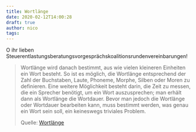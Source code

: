 ```yaml
---
title: Wortlänge
date: 2020-02-12T14:00:28
draft: true
author: nico
tags:
---
```


O ihr lieben Steuerentlastungsberatungsvorgesprächskoalitionsrundenvereinbarungen!

> Wortlänge wird danach bestimmt, aus wie vielen kleineren Einheiten ein Wort
> besteht. So ist es möglich, die Wortlänge entsprechend der Zahl der
> Buchstaben, Laute, Phoneme, Morphe, Silben oder Moren zu definieren. Eine
> weitere Möglichkeit besteht darin, die Zeit zu messen, die ein Sprecher
> benötigt, um ein Wort auszusprechen; man erhält dann als Wortlänge die
> Wortdauer. Bevor man jedoch die Wortlänge oder Wortdauer bearbeiten kann, muss
> bestimmt werden, was genau ein Wort sein soll, ein keineswegs triviales
> Problem.
>
> Quelle: [Wortlänge](https://de.wikipedia.org/wiki/Wortlänge)
